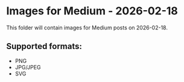 # Images for Medium - 2026-02-18

This folder will contain images for Medium posts on 2026-02-18.

## Supported formats:
- PNG
- JPG/JPEG
- SVG
